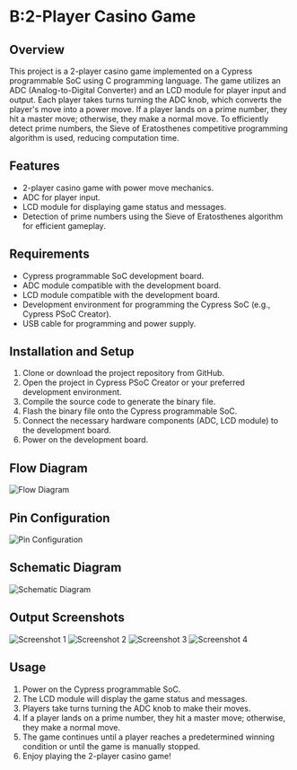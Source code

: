 # **B:2-Player Casino Game**
## **Overview**
This project is a 2-player casino game implemented on a Cypress programmable SoC using C programming language. The game utilizes an ADC (Analog-to-Digital Converter) and an LCD module for player input and output. Each player takes turns turning the ADC knob, which converts the player's move into a power move. If a player lands on a prime number, they hit a master move; otherwise, they make a normal move. To efficiently detect prime numbers, the Sieve of Eratosthenes competitive programming algorithm is used, reducing computation time. 

## **Features**
- 2-player casino game with power move mechanics.
- ADC for player input.
- LCD module for displaying game status and messages.
- Detection of prime numbers using the Sieve of Eratosthenes algorithm for efficient gameplay.

## **Requirements**
- Cypress programmable SoC development board.
- ADC module compatible with the development board.
- LCD module compatible with the development board.
- Development environment for programming the Cypress SoC (e.g., Cypress PSoC Creator).
- USB cable for programming and power supply.

## **Installation and Setup**
1. Clone or download the project repository from GitHub.
2. Open the project in Cypress PSoC Creator or your preferred development environment.
3. Compile the source code to generate the binary file.
4. Flash the binary file onto the Cypress programmable SoC.
5. Connect the necessary hardware components (ADC, LCD module) to the development board.
6. Power on the development board.

## **Flow Diagram**
![Flow Diagram](https://github.com/shantanu49001/EMB_PROJECTS_PSOC/blob/main/CYPRESS_PSOC_01CASINO/proj/flow.png)

<!-- Add space here for pin image -->

## **Pin Configuration**
![Pin Configuration](https://github.com/shantanu49001/EMB_PROJECTS_PSOC/blob/main/CYPRESS_PSOC_01CASINO/proj/PINS.png)

<!-- Add space here for schematic image -->

## **Schematic Diagram**
![Schematic Diagram](https://github.com/shantanu49001/EMB_PROJECTS_PSOC/blob/main/CYPRESS_PSOC_01CASINO/proj/Schematic.png)

<!-- Add space here for output images -->

## **Output Screenshots**
![Screenshot 1](https://github.com/shantanu49001/EMB_PROJECTS_PSOC/blob/main/CYPRESS_PSOC_01CASINO/proj/o1.jpg)
![Screenshot 2](https://github.com/shantanu49001/EMB_PROJECTS_PSOC/blob/main/CYPRESS_PSOC_01CASINO/proj/o2.jpg)
![Screenshot 3](https://github.com/shantanu49001/EMB_PROJECTS_PSOC/blob/main/CYPRESS_PSOC_01CASINO/proj/o3.jpg)
![Screenshot 4](https://github.com/shantanu49001/EMB_PROJECTS_PSOC/blob/main/CYPRESS_PSOC_01CASINO/proj/o4.jpg)

## **Usage**
1. Power on the Cypress programmable SoC.
2. The LCD module will display the game status and messages.
3. Players take turns turning the ADC knob to make their moves.
4. If a player lands on a prime number, they hit a master move; otherwise, they make a normal move.
5. The game continues until a player reaches a predetermined winning condition or until the game is manually stopped.
6. Enjoy playing the 2-player casino game!
